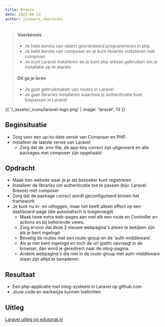 ```yaml
---
title: Breeze
date: 2023-06-13
author: jsiewers,rkerssies
---
```


> #### Voorkennis
> * Je hebt kennis van object georienteerd programmeren in php
> * Je hebt kennis van composer en je kunt libraries installeren met composer
> * Je kunt Laravel installeren en je kunt php artisan gebruiken om je installatie op te starten

> #### Dit ga je leren
> * Je gaat gebruikmaken van routes in Laravel
> * Je gaat libraries installeren waarmee je authenticatie kunt toepassen in Laravel

{{ '/_assets/_icons/laravel-logo.png'  | image: 'laravel', 13 }}

## Beginsituatie
* Zorg voor een up-to-date versie van Composer en PHP.
* Installeer de laatste versie van Laravel
  * Zorg dat de .env-file, de app-key correct zijn uitgevoerd en alle packages met composer zijn opgehaald


##  Opdracht
* Maak een website waar je je als bezoeker kunt registreren
* Installeer de libraries om authenticatie toe te passen (bijv. Laravel Breeze) met composer
* Zorg dat de package correct wordt geconfigureerd binnen het framework
* Je kunt nu in- en uitloggen, maar het heeft alleen effect op een dashboard-page (die automatisch is toegevoegd)
  * Maak twee extra web-pages aan met elk een route en Controller en actions en bij behorende views.
  * Zorg ervoor dat deze 2 nieuwe webpagina's alleen te bekijken zijn als je bent ingelogd
  * Beveilig de routes met een route-group en de 'auth-middleware'.
  * Als je niet bent ingelogd en toch de url (path) opvraagt in de browser, dan word je geredirect naar de inlog-pagina.  
  * Andere webpagina's die niet in de route-group met auth-middleware staan zijn altijd te benaderen.

## Resultaat
* Een php-applicatie met inlog-systeem in Laravel op github.com
* Jouw code en werkwijze kunnen toelichten

## Uitleg
[Laravel uitleg op edutorial.nl](http://www.edutorial.nl/laravel/introductie/)
